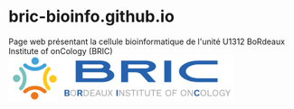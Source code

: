 # bric-bioinfo.github.io
Page web présentant la cellule bioinformatique de l'unité U1312 BoRdeaux Institute of onCology (BRIC)
<img src="horizontal-bric-1.png" alt="BRIC" width="400"/>
